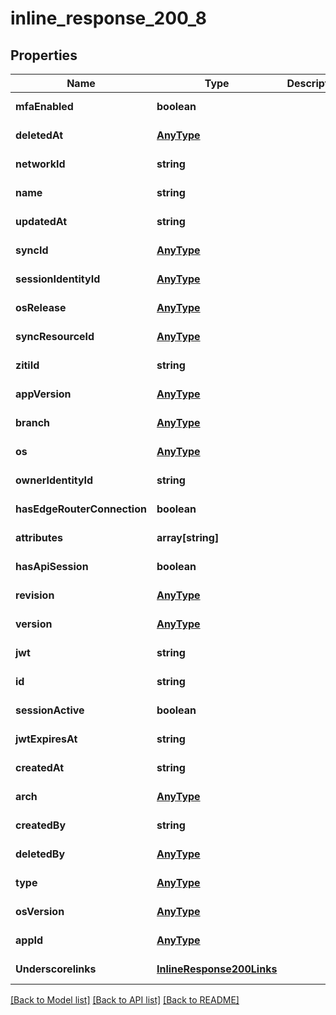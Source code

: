 # inline_response_200_8

## Properties
Name | Type | Description | Notes
------------ | ------------- | ------------- | -------------
**mfaEnabled** | **boolean** |  | [default to null]
**deletedAt** | [**AnyType**](.md) |  | [default to null]
**networkId** | **string** |  | [default to null]
**name** | **string** |  | [default to null]
**updatedAt** | **string** |  | [default to null]
**syncId** | [**AnyType**](.md) |  | [default to null]
**sessionIdentityId** | [**AnyType**](.md) |  | [default to null]
**osRelease** | [**AnyType**](.md) |  | [default to null]
**syncResourceId** | [**AnyType**](.md) |  | [default to null]
**zitiId** | **string** |  | [default to null]
**appVersion** | [**AnyType**](.md) |  | [default to null]
**branch** | [**AnyType**](.md) |  | [default to null]
**os** | [**AnyType**](.md) |  | [default to null]
**ownerIdentityId** | **string** |  | [default to null]
**hasEdgeRouterConnection** | **boolean** |  | [default to null]
**attributes** | **array[string]** |  | [default to null]
**hasApiSession** | **boolean** |  | [default to null]
**revision** | [**AnyType**](.md) |  | [default to null]
**version** | [**AnyType**](.md) |  | [default to null]
**jwt** | **string** |  | [default to null]
**id** | **string** |  | [default to null]
**sessionActive** | **boolean** |  | [default to null]
**jwtExpiresAt** | **string** |  | [default to null]
**createdAt** | **string** |  | [default to null]
**arch** | [**AnyType**](.md) |  | [default to null]
**createdBy** | **string** |  | [default to null]
**deletedBy** | [**AnyType**](.md) |  | [default to null]
**type** | [**AnyType**](.md) |  | [default to null]
**osVersion** | [**AnyType**](.md) |  | [default to null]
**appId** | [**AnyType**](.md) |  | [default to null]
**Underscorelinks** | [**InlineResponse200Links**](InlineResponse200Links.md) |  | [default to null]

[[Back to Model list]](../README.md#documentation-for-models) [[Back to API list]](../README.md#documentation-for-api-endpoints) [[Back to README]](../README.md)


